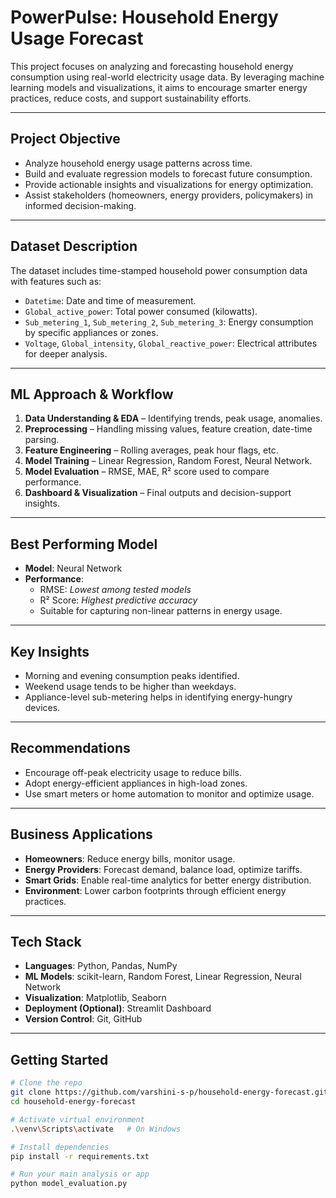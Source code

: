 
#  PowerPulse: Household Energy Usage Forecast

This project focuses on analyzing and forecasting household energy consumption using real-world electricity usage data. By leveraging machine learning models and visualizations, it aims to encourage smarter energy practices, reduce costs, and support sustainability efforts.

---

##  Project Objective

- Analyze household energy usage patterns across time.
- Build and evaluate regression models to forecast future consumption.
- Provide actionable insights and visualizations for energy optimization.
- Assist stakeholders (homeowners, energy providers, policymakers) in informed decision-making.

---

##  Dataset Description

The dataset includes time-stamped household power consumption data with features such as:

- `Datetime`: Date and time of measurement.
- `Global_active_power`: Total power consumed (kilowatts).
- `Sub_metering_1`, `Sub_metering_2`, `Sub_metering_3`: Energy consumption by specific appliances or zones.
- `Voltage`, `Global_intensity`, `Global_reactive_power`: Electrical attributes for deeper analysis.

---

##  ML Approach & Workflow

1. **Data Understanding & EDA** – Identifying trends, peak usage, anomalies.
2. **Preprocessing** – Handling missing values, feature creation, date-time parsing.
3. **Feature Engineering** – Rolling averages, peak hour flags, etc.
4. **Model Training** – Linear Regression, Random Forest, Neural Network.
5. **Model Evaluation** – RMSE, MAE, R² score used to compare performance.
6. **Dashboard & Visualization** – Final outputs and decision-support insights.

---

##  Best Performing Model

- **Model**: Neural Network 
- **Performance**:
  - RMSE: *Lowest among tested models*
  - R² Score: *Highest predictive accuracy*
  - Suitable for capturing non-linear patterns in energy usage.

---

## Key Insights

- Morning and evening consumption peaks identified.
- Weekend usage tends to be higher than weekdays.
- Appliance-level sub-metering helps in identifying energy-hungry devices.

---

##  Recommendations

- Encourage off-peak electricity usage to reduce bills.
- Adopt energy-efficient appliances in high-load zones.
- Use smart meters or home automation to monitor and optimize usage.

---

##  Business Applications

- **Homeowners**: Reduce energy bills, monitor usage.
- **Energy Providers**: Forecast demand, balance load, optimize tariffs.
- **Smart Grids**: Enable real-time analytics for better energy distribution.
- **Environment**: Lower carbon footprints through efficient energy practices.

---

##  Tech Stack

- **Languages**: Python, Pandas, NumPy
- **ML Models**: scikit-learn, Random Forest, Linear Regression, Neural Network
- **Visualization**: Matplotlib, Seaborn
- **Deployment (Optional)**: Streamlit Dashboard
- **Version Control**: Git, GitHub

---

##  Getting Started

```bash
# Clone the repo
git clone https://github.com/varshini-s-p/household-energy-forecast.git
cd household-energy-forecast

# Activate virtual environment
.\venv\Scripts\activate   # On Windows

# Install dependencies
pip install -r requirements.txt

# Run your main analysis or app
python model_evaluation.py
